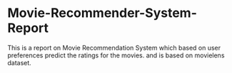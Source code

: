 # Movie-Recommender-System-Report
This is a report on Movie Recommendation System which based on user preferences predict the ratings for the movies.
and is based on movielens dataset.
